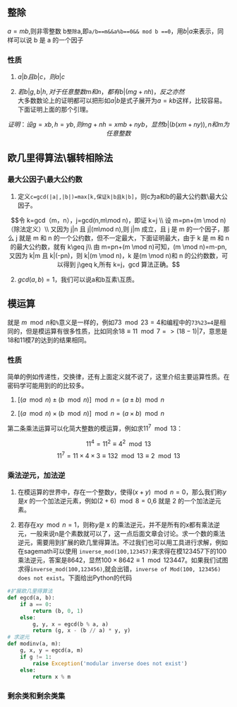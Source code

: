 ## 整除

$a=mb$,则非零整数 b`整除`a,即`a/b==m&&a%b==0&& mod b ==0`，用$b|a$来表示，同样可以说 b 是 a 的一个因子

### 性质

1. $a|b 且 b|c，则a|c$

2. $若b|g,b|h,对于任意整数m和n，都有b|(mg+nh)，反之亦然$  
大多数数论上的证明都可以把形如$a|b$是式子展开为$a=kb$这样，比较容易。下面证明上面的那个引理。

$$证明：设g=xb,h=yb,则 mg+nh=xmb+nyb，显然 b|(b(xm+ny)),n和m为任意整数$$

## 欧几里得算法\辗转相除法

### 最大公因子\最大公约数

1. 定义`c=gcd(|a|,|b|)=max[k,保证k|b且k|b]`，则c为a和b的最大公约数\最大公因子。  
   
$$令 k=gcd（m，n），j=gcd(n,m\mod n)，即证 k=j \\
设 m=pn+(m \mod n)（除法定义）\\
又因为 j|n 且 j|(m\mod n),则 j|m 成立，且 j 是 m 的一个因子，那么 j 就是 m 和 n 的一个公约数，但不一定最大，下面证明最大，由于 k 是 m 和 n 的最大公约数，就有 k\geq j\\
由 m=pn+(m \mod n)可知，(m \mod n)=m-pn,又因为 k|m 且 k|(-pn)，则 k|(m \mod n)，k 是(m \mod n)和 n 的公约数数，可以得到 j\geq k,所有 k=j，gcd 算法正确。$$  

2. $gcd(a,b)=1$，我们可以说a和b互素\互质。

## 模运算

就是 $m \mod n$和`%`意义是一样的，例如$73\mod 23 =4$和编程中的`73%23=4`是相同的，但是模运算有很多性质，比如同余$18 \equiv 11 \mod 7=>(18-1)|7$，意思是18和11模7的达到的结果相同。

### 性质
简单的例如传递性，交换律，还有上面定义就不说了，这里介绍主要运算性质。在密码学可能用到的的比较多。  

1. $[(a \mod n )\pm(b \mod n)] \mod n = (a\pm b) \mod n$  
   
2. $[(a \mod n )\times(b \mod n)] \mod n = (a \times b) \mod n$    
   
第二条乘法运算可以化简大整数的模运算，例如求$11^7 \mod 13$：

$$11^4=11^2 \equiv 4^2 \mod 13$$
$$11^7=11 \times 4 \times 3  \equiv 132 \mod 13 \equiv 2 \mod 13 $$

### 乘法逆元，加法逆

1. 在模运算的世界中，存在一个整数$y$，使得$(x+y)\mod n =0$，那么我们称$y$是$x$ 的一个加法逆元素，例如$(2+6)\mod 8 =0$,6 就是 2 的一个加法逆元素。  
   
2. 若存在$xy \mod n=1$，则称$y$是 x 的乘法逆元，并不是所有的x都有乘法逆元，一般来说n是个素数就可以了，这一点后面文章会讨论。求一个数的乘法逆元，需要用到扩展的欧几里得算法。不过我们也可以用工具进行求解，例如在sagemath可以使用
`inverse_mod(100,123457)`来求得在模123457下的100乘法逆元，答案是8642，显然$100 \times 8642 \equiv 1 \mod 123447$。如果我们试图求得`inverse_mod(100,123456)`,就会出错，`inverse of Mod(100, 123456) does not exist`。下面给出Python的代码

```py
#扩展欧几里得算法
def egcd(a, b):
    if a == 0:
        return (b, 0, 1)
    else:
        g, y, x = egcd(b % a, a)
        return (g, x - (b // a) * y, y)
# 求逆元
def modinv(a, m):
    g, x, y = egcd(a, m)
    if g != 1:
        raise Exception('modular inverse does not exist')
    else:
        return x % m
```

### 剩余类和剩余类集
